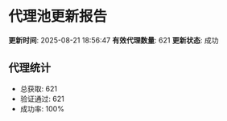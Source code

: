 # 代理池更新报告

**更新时间**: 2025-08-21 18:56:47
**有效代理数量**: 621
**更新状态**:  成功

## 代理统计
- 总获取: 621
- 验证通过: 621
- 成功率: 100%
